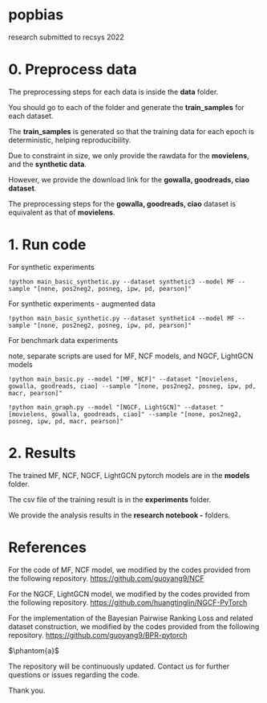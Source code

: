 # popbias

research submitted to recsys 2022



# 0. Preprocess data

The preprocessing steps for each data is inside the **data** folder.

You should go to each of the folder and generate the **train_samples** for each dataset.

The **train_samples** is generated so that the training data for each epoch is deterministic, helping reproducibility.

Due to constraint in size, we only provide the rawdata for the **movielens**, and the **synthetic data**.

However, we provide the download link for the **gowalla, goodreads, ciao dataset**.

The preprocessing steps for the **gowalla, goodreads, ciao** dataset is equivalent as that of **movielens**.   





# 1. Run code


For synthetic experiments

```
!python main_basic_synthetic.py --dataset synthetic3 --model MF --sample "[none, pos2neg2, posneg, ipw, pd, pearson]"
```

For synthetic experiments - augmented data

```
!python main_basic_synthetic.py --dataset synthetic4 --model MF --sample "[none, pos2neg2, posneg, ipw, pd, pearson]"
```

For benchmark data experiments

note, separate scripts are used for MF, NCF models, and NGCF, LightGCN models

```
!python main_basic.py --model "[MF, NCF]" --dataset "[movielens, gowalla, goodreads, ciao] --sample "[none, pos2neg2, posneg, ipw, pd, macr, pearson]"

!python main_graph.py --model "[NGCF, LightGCN]" --dataset "[movielens, gowalla, goodreads, ciao]" --sample "[none, pos2neg2, posneg, ipw, pd, macr, pearson]"
```   


# 2. Results

The trained MF, NCF, NGCF, LightGCN pytorch models are in the **models** folder.

The csv file of the training result is in the **experiments** folder.   

We provide the analysis results in the **research notebook -** folders.   



# References

For the code of MF, NCF model, we modified by the codes provided from the following repository.
https://github.com/guoyang9/NCF

For the NGCF, LightGCN model, we modified by the codes provided from the following repository.
https://github.com/huangtinglin/NGCF-PyTorch

For the implementation of the Bayesian Pairwise Ranking Loss and related dataset construction, we modified by the codes provided from the following repository.
https://github.com/guoyang9/BPR-pytorch


$\phantom{a}$


The repository will be continuously updated. Contact us for further questions or issues regarding the code.   

Thank you.
